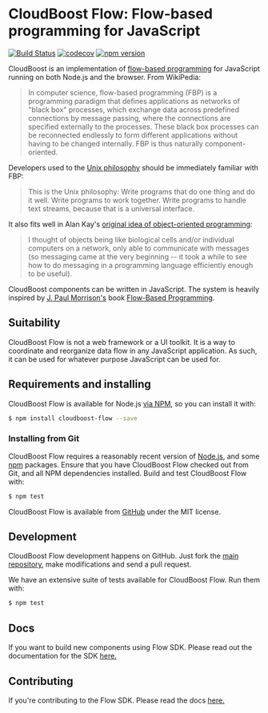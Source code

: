 CloudBoost Flow: Flow-based programming for JavaScript 
========================================================
[![Build Status](https://travis-ci.org/CloudBoost/flow-sdk.svg?branch=master)](https://travis-ci.org/CloudBoost/flow-sdk)
[![codecov](https://codecov.io/gh/CloudBoost/flow-sdk/branch/master/graph/badge.svg)](https://codecov.io/gh/CloudBoost/flow-sdk)
[![npm version](https://badge.fury.io/js/cloudboost-flow.svg)](https://badge.fury.io/js/cloudboost-flow)

CloudBoost is an implementation of [flow-based programming](http://en.wikipedia.org/wiki/Flow-based_programming) for JavaScript running on both Node.js and the browser. From WikiPedia:

> In computer science, flow-based programming (FBP) is a programming paradigm that defines applications as networks of "black box" processes, which exchange data across predefined connections by message passing, where the connections are specified externally to the processes. These black box processes can be reconnected endlessly to form different applications without having to be changed internally. FBP is thus naturally component-oriented.

Developers used to the [Unix philosophy](http://en.wikipedia.org/wiki/Unix_philosophy) should be immediately familiar with FBP:

> This is the Unix philosophy: Write programs that do one thing and do it well. Write programs to work together. Write programs to handle text streams, because that is a universal interface.

It also fits well in Alan Kay's [original idea of object-oriented programming](http://userpage.fu-berlin.de/~ram/pub/pub_jf47ht81Ht/doc_kay_oop_en):

> I thought of objects being like biological cells and/or individual computers on a network, only able to communicate with messages (so messaging came at the very beginning -- it took a while to see how to do messaging in a programming language efficiently enough to be useful).

CloudBoost components can be written in JavaScript. The system is heavily inspired by [J. Paul Morrison's](http://www.jpaulmorrison.com/) book [Flow-Based Programming](http://www.jpaulmorrison.com/fbp/#More).


## Suitability

CloudBoost Flow is not a web framework or a UI toolkit. It is a way to coordinate and reorganize data flow in any JavaScript application. As such, it can be used for whatever purpose JavaScript can be used for. 


## Requirements and installing

CloudBoost Flow is available for Node.js [via NPM](https://npmjs.org/package/cloudboost-flow), so you can install it with:

```bash
$ npm install cloudboost-flow --save
```


### Installing from Git

CloudBoost Flow requires a reasonably recent version of [Node.js](http://nodejs.org/), and some [npm](http://npmjs.org/) packages. Ensure that you have CloudBoost Flow checked out from Git, and all NPM dependencies installed. Build and test CloudBoost Flow with:

```bash
$ npm test
```

CloudBoost Flow is available from [GitHub](https://github.com/cloudboost/flow-sdk) under the MIT license.


## Development

CloudBoost Flow development happens on GitHub. Just fork the [main repository](https://github.com/cloudboost/cloudboost), make modifications and send a pull request.

We have an extensive suite of tests available for CloudBoost Flow. Run them with:

```bash
$ npm test
```

## Docs

If you want to build new components using Flow SDK. Please read out the documentation for the SDK [here.](/docs)

## Contributing

If you're contributing to the Flow SDK. Please read the docs [here.](/docs/Contributing)